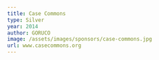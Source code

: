 ```yaml
---
title: Case Commons
type: Silver
year: 2014
author: GORUCO
image: /assets/images/sponsors/case-commons.jpg
url: www.casecommons.org
---
```


